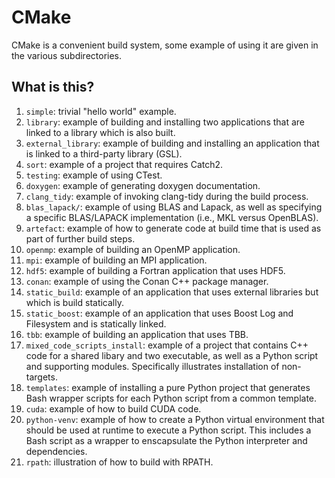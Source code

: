 # CMake

CMake is a convenient build system, some example of using it are given in the
various subdirectories.

## What is this?

1. `simple`: trivial "hello world" example.
1. `library`: example of building and installing two applications that are
   linked to a library which is also built.
1. `external_library`: example of building and installing an application that is
   linked to a third-party library (GSL).
1. `sort`: example of a project that requires Catch2.
1. `testing`: example of using CTest.
1. `doxygen`: example of generating doxygen documentation.
1. `clang_tidy`: example of invoking clang-tidy during the build process.
1. `blas_lapack/`: example of using BLAS and Lapack, as well as specifying
   a specific BLAS/LAPACK implementation (i.e., MKL versus OpenBLAS).
1. `artefact`: example of how to generate code at build time that is used as
   part of further build steps.
1. `openmp`: example of building an OpenMP application.
1. `mpi`: example of building an MPI application.
1. `hdf5`: example of building a Fortran application that uses HDF5.
1. `conan`: example of using the Conan C++ package manager.
1. `static_build`: example of an application that uses external libraries
   but which is build statically.
1. `static_boost`: example of an application that uses Boost Log and
   Filesystem and is statically linked.
1. `tbb`: example of building an application that uses TBB.
1. `mixed_code_scripts_install`: example of a project that contains
   C++ code for a shared libary and two executable, as well as a Python
   script and supporting modules.  Specifically illustrates installation
   of non-targets.
1. `templates`: example of installing a pure Python project that generates
   Bash wrapper scripts for each Python script from a common template.
1. `cuda`: example of how to build CUDA code.
1. `python-venv`: example of how to create a Python virtual environment
   that should be used at runtime to execute a Python script.  This includes
   a Bash script as a wrapper to enscapsulate the Python interpreter and
   dependencies.
1. `rpath`: illustration of how to build with RPATH.
